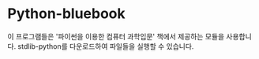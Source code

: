 # Python-bluebook
이 프로그램들은 '파이썬을 이용한 컴퓨터 과학입문' 책에서 제공하는 모듈을 사용합니다.
stdlib-python를 다운로드하여 파일들을 실행할 수 있습니다.
